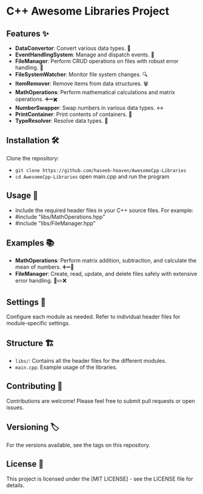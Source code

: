 # C++ Awesome Libraries Project

## Features ✨
- **DataConvertor**: Convert various data types. 🔄
- **EventHandlingSystem**: Manage and dispatch events. 🎉
- **FileManager**: Perform CRUD operations on files with robust error handling. 📁
- **FileSystemWatcher**: Monitor file system changes. 🔍
- **ItemRemover**: Remove items from data structures. 🗑️
- **MathOperations**: Perform mathematical calculations and matrix operations. ➕➖✖️
- **NumberSwapper**: Swap numbers in various data types. ↔️
- **PrintContainer**: Print contents of containers. 📄
- **TypeResolver**: Resolve data types. 🔄

## Installation 🛠️
Clone the repository:
- `git clone https://github.com/haseeb-heaven/AwesomeCpp-Libraries`
- `cd AwesomeCpp-Libraries`
open main.cpp and run the program


## Usage 🚀
- Include the required header files in your C++ source files. For example:
- #include "libs/MathOperations.hpp"
- #include "libs/FileManager.hpp"

## Examples 📚
- **MathOperations**: Perform matrix addition, subtraction, and calculate the mean of numbers. ➕➖🔢
- **FileManager**: Create, read, update, and delete files safely with extensive error handling. 📁✏️❌

## Settings 🔧
Configure each module as needed. Refer to individual header files for module-specific settings.

## Structure 🏗️
- `libs/`: Contains all the header files for the different modules.
- `main.cpp`: Example usage of the libraries.

## Contributing 🤝
Contributions are welcome! Please feel free to submit pull requests or open issues.

## Versioning 🏷️
For the versions available, see the tags on this repository.

## License 📜
This project is licensed under the [MIT LICENSE] - see the LICENSE file for details.
